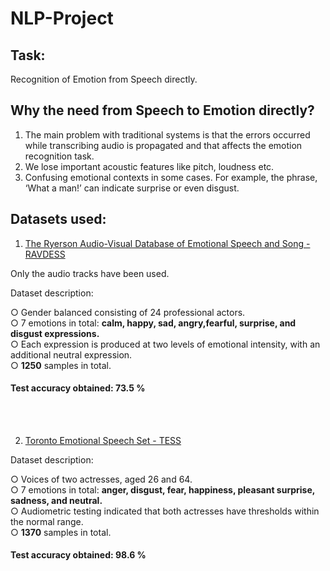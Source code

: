# NLP-Project
## Task:
Recognition of Emotion from Speech directly.<br>

## Why the need from Speech to Emotion directly?
1) The main problem with traditional systems is that the errors occurred while transcribing audio is propagated and that affects the emotion recognition task.
2) We lose important acoustic features like pitch, loudness etc.
3) Confusing emotional contexts in some cases.
For example, the phrase, ‘What a man!’ can indicate surprise or even disgust.


## Datasets used: 

1) [The Ryerson Audio-Visual Database of Emotional Speech and Song - RAVDESS](https://zenodo.org/record/1188976)

Only the audio tracks have been used.

Dataset description:

○ Gender balanced consisting of 24 professional
actors.<br>
○ 7 emotions in total: <b>calm, happy, sad,
angry,fearful, surprise, and disgust
expressions.</b><br>
○ Each expression is produced at two levels of
emotional intensity, with an additional neutral
expression.<br>
○ <b>1250</b> samples in total.

<h4> Test accuracy obtained: <b>73.5 %</b> </h4>
<br><br>


2) [Toronto Emotional Speech Set - TESS](https://www.kaggle.com/ejlok1/toronto-emotional-speech-set-tess)

Dataset description:

○ Voices of two actresses, aged 26 and 64.<br>
○ 7 emotions in total: <b>anger, disgust, fear, happiness, pleasant surprise, sadness, and neutral.</b><br>
○ Audiometric testing indicated that both actresses have thresholds within the normal range.<br>
○ <b>1370</b> samples in total.

<h4> Test accuracy obtained: <b>98.6 %</b> </h4>


